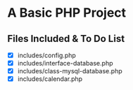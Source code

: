 # A Basic PHP Project

## Files Included & To Do List

- [x] includes/config.php
- [x] includes/interface-database.php
- [x] includes/class-mysql-database.php
- [x] includes/calendar.php

